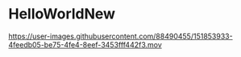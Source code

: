 # HelloWorldNew
https://user-images.githubusercontent.com/88490455/151853933-4feedb05-be75-4fe4-8eef-3453fff442f3.mov
